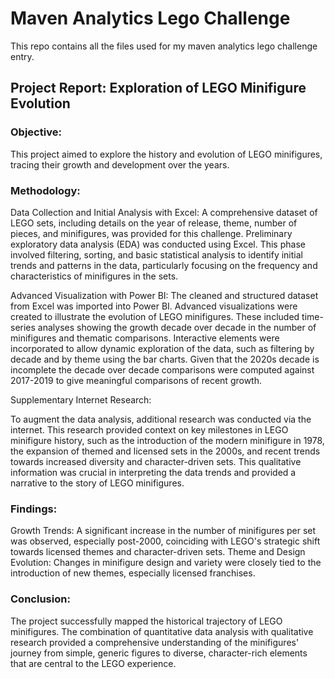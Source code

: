 # Maven Analytics Lego Challenge
This repo contains all the files used for my maven analytics lego challenge entry.

## Project Report: Exploration of LEGO Minifigure Evolution

### Objective:
This project aimed to explore the history and evolution of LEGO minifigures, tracing their growth and development over the years. 

### Methodology:

Data Collection and Initial Analysis with Excel:
A comprehensive dataset of LEGO sets, including details on the year of release, theme, number of pieces, and minifigures, was provided for this challenge.
Preliminary exploratory data analysis (EDA) was conducted using Excel. This phase involved filtering, sorting, and basic statistical analysis to identify initial trends and patterns in the data, particularly focusing on the frequency and characteristics of minifigures in the sets.

Advanced Visualization with Power BI:
The cleaned and structured dataset from Excel was imported into Power BI.
Advanced visualizations were created to illustrate the evolution of LEGO minifigures. These included time-series analyses showing the growth decade over decade in the number of minifigures and thematic comparisons.
Interactive elements were incorporated to allow dynamic exploration of the data, such as filtering by decade and by theme using the bar charts.
Given that the 2020s decade is incomplete the decade over decade comparisons were computed against 2017-2019 to give meaningful comparisons of recent growth.

Supplementary Internet Research:

To augment the data analysis, additional research was conducted via the internet. This research provided context on key milestones in LEGO minifigure history, such as the introduction of the modern minifigure in 1978, the expansion of themed and licensed sets in the 2000s, and recent trends towards increased diversity and character-driven sets.
This qualitative information was crucial in interpreting the data trends and provided a narrative to the story of LEGO minifigures.

### Findings:

Growth Trends: A significant increase in the number of minifigures per set was observed, especially post-2000, coinciding with LEGO's strategic shift towards licensed themes and character-driven sets.
Theme and Design Evolution: Changes in minifigure design and variety were closely tied to the introduction of new themes, especially licensed franchises.

### Conclusion:

The project successfully mapped the historical trajectory of LEGO minifigures. The combination of quantitative data analysis with qualitative research provided a comprehensive understanding of the minifigures' journey from simple, generic figures to diverse, character-rich elements that are central to the LEGO experience.


